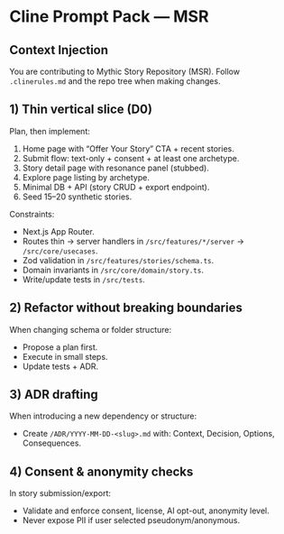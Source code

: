 # Cline Prompt Pack — MSR

## Context Injection
You are contributing to Mythic Story Repository (MSR).
Follow `.clinerules.md` and the repo tree when making changes.

## 1) Thin vertical slice (D0)
Plan, then implement:
1. Home page with “Offer Your Story” CTA + recent stories.
2. Submit flow: text-only + consent + at least one archetype.
3. Story detail page with resonance panel (stubbed).
4. Explore page listing by archetype.
5. Minimal DB + API (story CRUD + export endpoint).
6. Seed 15–20 synthetic stories.

Constraints:
- Next.js App Router.
- Routes thin → server handlers in `/src/features/*/server` → `/src/core/usecases`.
- Zod validation in `/src/features/stories/schema.ts`.
- Domain invariants in `/src/core/domain/story.ts`.
- Write/update tests in `/src/tests`.

## 2) Refactor without breaking boundaries
When changing schema or folder structure:
- Propose a plan first.
- Execute in small steps.
- Update tests + ADR.

## 3) ADR drafting
When introducing a new dependency or structure:
- Create `/ADR/YYYY-MM-DD-<slug>.md` with: Context, Decision, Options, Consequences.

## 4) Consent & anonymity checks
In story submission/export:
- Validate and enforce consent, license, AI opt-out, anonymity level.
- Never expose PII if user selected pseudonym/anonymous.
